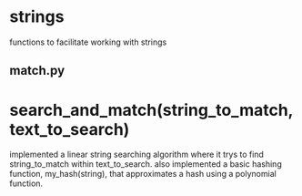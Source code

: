 strings
=======

functions to facilitate working with strings

## match.py

# search_and_match(string_to_match, text_to_search)
implemented a linear string searching algorithm where it trys to find string_to_match within text_to_search.  also implemented a basic hashing function, my_hash(string), that approximates a hash using a polynomial function.
